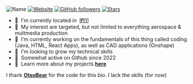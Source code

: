 
<h2 align="center" id="yvaristil-title">  </h1> 
<h3 align="left"> </h3>

<!--[![page views](https://komarev.com/ghpvc/?username=yvaristil&label=profile+views)](https://github.com/yvaristil/yvaristil)-->
![Name](https://img.shields.io/badge/Yusuf-Aristil-red)
[![Website](https://img.shields.io/website?url=https%3A%2F%2Fyvaristil.studio)](https://yvaristil.studio)
[![GitHub followers](https://img.shields.io/github/followers/yvaristil?style=flat&logo=github-red)](https://github.com/yvaristil?tab=followers)
[![Stars](https://img.shields.io/github/stars/yvaristil?style=flat&logo=github)](https://github.com/yvaristil?tab=stars)

<!--
<a href="#otsobear-title">
<img src="https://github-readme-stats.vercel.app/api?username=otsobear&show_icons=true&theme=dark" alt="otsobear" align="right" />
</a>
-->
- :red_circle: &nbsp;I'm currently located in &nbsp;**🇫🇮**
- :red_circle: &nbsp;My interest are targeted, but not limited to everything aerospace & multmedia production
- :red_circle: &nbsp;I’m currently working on the fundamentals of this thing called coding (Java, HTML, React Apps), as well as CAD applications (Onshape)
- :red_circle: &nbsp;I'm looking to grow my technical skills
- :red_circle: &nbsp;Somewhat active on Github since 2022
- :red_circle: &nbsp;Learn more about my projects **<a href="https://linktr.ee/yvaristil" target="_blank">here</a>**


I thank **<a href="https://github.com/OtsoBear" target="_blank">OtsoBear</a>** for the code for this bio. I lack the skills (for now)

